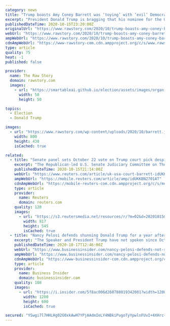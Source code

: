 ```yaml
---
category: news
title: "Trump boasts Amy Coney Barrett was ‘toying’ with ‘evil’ Democrats"
excerpt: "President Donald Trump is bragging that his nominee for the U.S. Supreme Court, the supposedly non-partisan and non-political branch of government, was “toying” with the Democratic U.S. Senators on the Judiciary Committee this week."
publishedDateTime: 2020-10-15T23:20:00Z
originalUrl: "https://www.rawstory.com/2020/10/trump-boasts-amy-coney-barrett-was-toying-with-evil-democrats/"
webUrl: "https://www.rawstory.com/2020/10/trump-boasts-amy-coney-barrett-was-toying-with-evil-democrats/"
ampWebUrl: "https://www.rawstory.com/2020/10/trump-boasts-amy-coney-barrett-was-toying-with-evil-democrats/amp/"
cdnAmpWebUrl: "https://www-rawstory-com.cdn.ampproject.org/c/s/www.rawstory.com/2020/10/trump-boasts-amy-coney-barrett-was-toying-with-evil-democrats/amp/"
type: article
quality: 75
heat: -1
published: false

provider:
  name: The Raw Story
  domain: rawstory.com
  images:
    - url: "https://smartableai.github.io/election/assets/images/organizations/rawstory.com-50x50.jpg"
      width: 50
      height: 50

topics:
  - Election
  - Donald Trump

images:
  - url: "https://www.rawstory.com/wp-content/uploads/2020/10/barrett.jpg"
    width: 800
    height: 430
    isCached: true

related:
  - title: "Senate panel sets October 22 vote on Trump court pick despite Democrats' protests"
    excerpt: "The Republican-led U.S. Senate Judiciary Committee on Thursday scheduled an Oct. 22 vote to advance conservative appellate judge Amy Coney Barrett's nomination to the Supreme Court to the full Senate,"
    publishedDateTime: 2020-10-15T21:14:00Z
    webUrl: "https://www.reuters.com/article/uk-usa-court-barrett-idUKKBN2701AT"
    ampWebUrl: "https://mobile.reuters.com/article/amp/idUKKBN2701AT"
    cdnAmpWebUrl: "https://mobile-reuters-com.cdn.ampproject.org/c/s/mobile.reuters.com/article/amp/idUKKBN2701AT"
    type: article
    provider:
      name: Reuters
      domain: reuters.com
    quality: 120
    images:
      - url: "https://s3.reutersmedia.net/resources/r/?m=02&d=20201015&t=2&i=1537566094&w=&fh=545px&fw=&ll=&pl=&sq=&r=LYNXMPEG9E0SM"
        width: 817
        height: 545
        isCached: true
  - title: "Nancy Pelosi defends shunning Donald Trump for a year after she walked out on their meeting last October"
    excerpt: "The Speaker and President Trump have not spoken since October 16, 2019 after the two traded insults and the Pelosi walked out."
    publishedDateTime: 2020-10-17T12:46:00Z
    webUrl: "https://www.businessinsider.com/nancy-pelosi-defends-not-speaking-to-donald-trump-for-entire-year"
    ampWebUrl: "https://www.businessinsider.com/nancy-pelosi-defends-not-speaking-to-donald-trump-for-entire-year?amp"
    cdnAmpWebUrl: "https://www-businessinsider-com.cdn.ampproject.org/c/s/www.businessinsider.com/nancy-pelosi-defends-not-speaking-to-donald-trump-for-entire-year?amp"
    type: article
    provider:
      name: Business Insider
      domain: businessinsider.com
    quality: 108
    images:
      - url: "https://i.insider.com/5f8ac006d260780019342001?width=1200&format=jpeg"
        width: 1200
        height: 600
        isCached: true

secured: "YSwgi7l7HHLHg02G0xkAwH7YPjAAdmIeLY4NBkiPugoTyYpwlnFUvI+4XHrc+kee4LfXz1Kgd0icFAFKVr6//kHH60ZI83YncUTX8HU523FnUtWV6V31ym+XAtzpKoU25n24r4W9VhIz3lN0OmDGZP6IZ3NVY618biy1ts5UZ5VzK+m2J8MTKbJQ/FP+OGZzQPHgboEh3BAJ+L47SV/mBuw1hbxcdEbgNZJXXfXZzQgLoRTL4KqwRihiGNYUBlOWYaHPE0HcloB6l56UylUaZ9iSs+tLlnaZCSffUBSO64NcX5m6Nm/+qXTaMkFfUcztX5WdEK7Zy97MrfOdtszP+2A4O6Vr2xg5Vy/oj0GuhDs=;UtG/YvwYWjtjr0ezb1d+Qg=="
---
```


